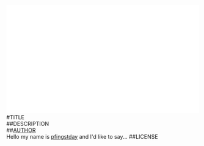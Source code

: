 ![image](screenshot.png)  
#TITLE  
##DESCRIPTION  
##[AUTHOR](https://github.com/pfingstday)  
Hello my name is [pfingstday](https://github.com/pfingstday) and I'd like to say... 
##LICENSE  

